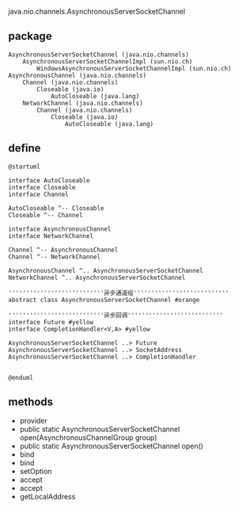 java.nio.channels.AsynchronousServerSocketChannel

## package
```
AsynchronousServerSocketChannel (java.nio.channels)
    AsynchronousServerSocketChannelImpl (sun.nio.ch)
        WindowsAsynchronousServerSocketChannelImpl (sun.nio.ch)
AsynchronousChannel (java.nio.channels)
    Channel (java.nio.channels)
        Closeable (java.io)
            AutoCloseable (java.lang)
    NetworkChannel (java.nio.channels)
        Channel (java.nio.channels)
            Closeable (java.io)
                AutoCloseable (java.lang)
```

## define
```plantuml
@startuml

interface AutoCloseable
interface Closeable
interface Channel

AutoCloseable ^-- Closeable
Closeable ^-- Channel

interface AsynchronousChannel
interface NetworkChannel

Channel ^-- AsynchronousChannel
Channel ^-- NetworkChannel

AsynchronousChannel ^.. AsynchronousServerSocketChannel
NetworkChannel ^.. AsynchronousServerSocketChannel

'''''''''''''''''''''''''''异步通道组'''''''''''''''''''''''''''
abstract class AsynchronousServerSocketChannel #orange

'''''''''''''''''''''''''''异步回调'''''''''''''''''''''''''''
interface Future #yellow
interface CompletionHandler<V,A> #yellow

AsynchronousServerSocketChannel ..> Future
AsynchronousServerSocketChannel ..> SocketAddress
AsynchronousServerSocketChannel ..> CompletionHandler


@enduml
```


## methods
* provider
* public static AsynchronousServerSocketChannel open(AsynchronousChannelGroup group)
* public static AsynchronousServerSocketChannel open()
* bind
* bind
* setOption
* accept
* accept
* getLocalAddress